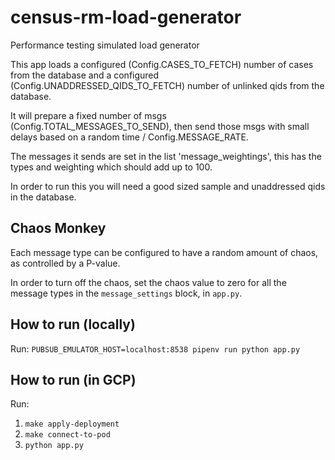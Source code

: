 # census-rm-load-generator
Performance testing simulated load generator

This app loads a configured (Config.CASES_TO_FETCH) number of cases from the database and a configured 
(Config.UNADDRESSED_QIDS_TO_FETCH) number of unlinked qids from the database.

It will prepare a fixed number of msgs (Config.TOTAL_MESSAGES_TO_SEND), then send those msgs with small delays based on
a random time / Config.MESSAGE_RATE.

The messages it sends are set in the list 'message_weightings', this has the types and weighting which should add up to 100.

In order to run this you will need a good sized sample and unaddressed qids in the database.

## Chaos Monkey
Each message type can be configured to have a random amount of chaos, as controlled by a P-value.

In order to turn off the chaos, set the chaos value to zero for all the message types in the `message_settings` block, in `app.py`.

## How to run (locally)
Run: `PUBSUB_EMULATOR_HOST=localhost:8538 pipenv run python app.py`

## How to run (in GCP)
Run:

1. `make apply-deployment`
2. `make connect-to-pod`
3. `python app.py`
